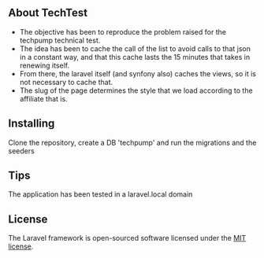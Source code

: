 ## About TechTest

- The objective has been to reproduce the problem raised for the techpump technical test.
- The idea has been to cache the call of the list to avoid calls to that json in a constant way, and that this cache lasts the 15 minutes that takes in renewing itself.
- From there, the laravel itself (and synfony also) caches the views, so it is not necessary to cache that.
- The slug of the page determines the style that we load according to the affiliate that is.

## Installing

Clone the repository, create a DB 'techpump' and run the migrations and the seeders

## Tips

The application has been tested in a laravel.local domain

## License

The Laravel framework is open-sourced software licensed under the [MIT license](https://opensource.org/licenses/MIT).
